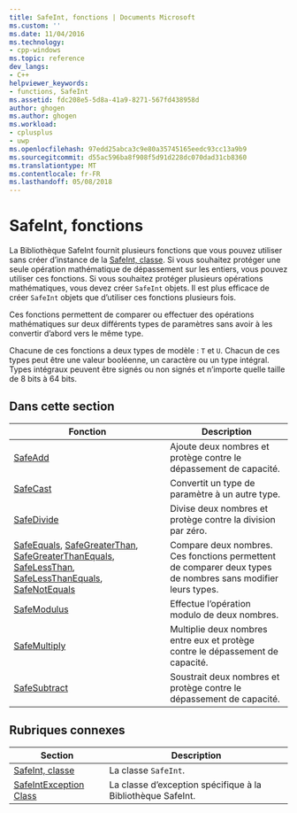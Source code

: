 ```yaml
---
title: SafeInt, fonctions | Documents Microsoft
ms.custom: ''
ms.date: 11/04/2016
ms.technology:
- cpp-windows
ms.topic: reference
dev_langs:
- C++
helpviewer_keywords:
- functions, SafeInt
ms.assetid: fdc208e5-5d8a-41a9-8271-567fd438958d
author: ghogen
ms.author: ghogen
ms.workload:
- cplusplus
- uwp
ms.openlocfilehash: 97edd25abca3c9e80a35745165eedc93cc13a9b9
ms.sourcegitcommit: d55ac596ba8f908f5d91d228dc070dad31cb8360
ms.translationtype: MT
ms.contentlocale: fr-FR
ms.lasthandoff: 05/08/2018
---
```

# <a name="safeint-functions"></a>SafeInt, fonctions
La Bibliothèque SafeInt fournit plusieurs fonctions que vous pouvez utiliser sans créer d’instance de la [SafeInt, classe](../windows/safeint-class.md). Si vous souhaitez protéger une seule opération mathématique de dépassement sur les entiers, vous pouvez utiliser ces fonctions. Si vous souhaitez protéger plusieurs opérations mathématiques, vous devez créer `SafeInt` objets. Il est plus efficace de créer `SafeInt` objets que d’utiliser ces fonctions plusieurs fois.  
  
 Ces fonctions permettent de comparer ou effectuer des opérations mathématiques sur deux différents types de paramètres sans avoir à les convertir d’abord vers le même type.  
  
 Chacune de ces fonctions a deux types de modèle : `T` et `U`. Chacun de ces types peut être une valeur booléenne, un caractère ou un type intégral. Types intégraux peuvent être signés ou non signés et n’importe quelle taille de 8 bits à 64 bits.  
  
## <a name="in-this-section"></a>Dans cette section  
  
|Fonction|Description|  
|--------------|-----------------|  
|[SafeAdd](../windows/safeadd.md)|Ajoute deux nombres et protège contre le dépassement de capacité.|  
|[SafeCast](../windows/safecast.md)|Convertit un type de paramètre à un autre type.|  
|[SafeDivide](../windows/safedivide.md)|Divise deux nombres et protège contre la division par zéro.|  
|[SafeEquals](../windows/safeequals.md), [SafeGreaterThan](../windows/safegreaterthan.md), [SafeGreaterThanEquals](../windows/safegreaterthanequals.md), [SafeLessThan](../windows/safelessthan.md), [SafeLessThanEquals](../windows/safelessthanequals.md), [ SafeNotEquals](../windows/safenotequals.md)|Compare deux nombres. Ces fonctions permettent de comparer deux types de nombres sans modifier leurs types.|  
|[SafeModulus](../windows/safemodulus.md)|Effectue l’opération modulo de deux nombres.|  
|[SafeMultiply](../windows/safemultiply.md)|Multiplie deux nombres entre eux et protège contre le dépassement de capacité.|  
|[SafeSubtract](../windows/safesubtract.md)|Soustrait deux nombres et protège contre le dépassement de capacité.|  
  
## <a name="related-sections"></a>Rubriques connexes  
  
|Section|Description|  
|-------------|-----------------|  
|[SafeInt, classe](../windows/safeint-class.md)|La classe `SafeInt`.|  
|[SafeIntException Class](../windows/safeintexception-class.md)|La classe d’exception spécifique à la Bibliothèque SafeInt.|